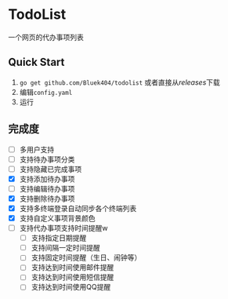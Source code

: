 TodoList
=========

一个网页的代办事项列表

Quick Start
-----------

 1. `go get github.com/Bluek404/todolist` 或者直接从*releases*下载
 2. 编辑`config.yaml`
 3. 运行

完成度
------

- [ ] 多用户支持
- [ ] 支持待办事项分类
- [ ] 支持隐藏已完成事项
- [x] 支持添加待办事项
- [ ] 支持编辑待办事项
- [x] 支持删除待办事项
- [x] 支持多终端登录自动同步各个终端列表
- [x] 支持自定义事项背景颜色
- [ ] 支持代办事项支持时间提醒w
  - [ ] 支持指定日期提醒
  - [ ] 支持间隔一定时间提醒
  - [ ] 支持固定时间提醒（生日、闹钟等）
  - [ ] 支持达到时间使用邮件提醒
  - [ ] 支持达到时间使用短信提醒
  - [ ] 支持达到时间使用QQ提醒
